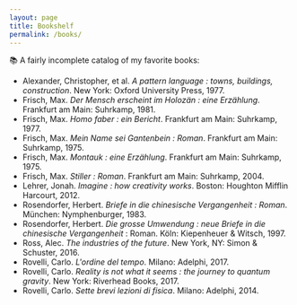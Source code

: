 ```yaml
---
layout: page
title: Bookshelf
permalink: /books/
---
```

📚 A fairly incomplete catalog of my favorite books:
- Alexander, Christopher, et al. _A pattern language : towns, buildings, construction_. New York: Oxford University Press, 1977.
- Frisch, Max. _Der Mensch erscheint im Holozän : eine Erzählung_. Frankfurt am Main: Suhrkamp, 1981.
- Frisch, Max. _Homo faber : ein Bericht_. Frankfurt am Main: Suhrkamp, 1977.
- Frisch, Max. _Mein Name sei Gantenbein : Roman_. Frankfurt am Main: Suhrkamp, 1975.
- Frisch, Max. _Montauk : eine Erzählung_. Frankfurt am Main: Suhrkamp, 1975.
- Frisch, Max. _Stiller : Roman_. Frankfurt am Main: Suhrkamp, 2004.
- Lehrer, Jonah. _Imagine : how creativity works_. Boston: Houghton Mifflin Harcourt, 2012.
- Rosendorfer, Herbert. _Briefe in die chinesische Vergangenheit : Roman_. München: Nymphenburger, 1983.
- Rosendorfer, Herbert. _Die grosse Umwendung : neue Briefe in die chinesische Vergangenheit_ : Roman. Köln: Kiepenheuer & Witsch, 1997.
- Ross, Alec. _The industries of the future_. New York, NY: Simon & Schuster, 2016.
- Rovelli, Carlo. _L'ordine del tempo_. Milano: Adelphi, 2017.
- Rovelli, Carlo. _Reality is not what it seems : the journey to quantum gravity_. New York: Riverhead Books, 2017.
- Rovelli, Carlo. _Sette brevi lezioni di fisica_. Milano: Adelphi, 2014.
